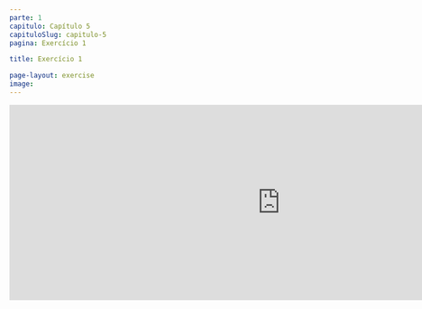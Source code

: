 ```yaml
---
parte: 1
capitulo: Capítulo 5
capituloSlug: capitulo-5
pagina: Exercício 1

title: Exercício 1

page-layout: exercise
image:
---
```



<!-- <img src="{{site.baseurl}}/assets/graphics/content/5_1_1.png"/> -->
<iframe src="https://player.vimeo.com/video/226769427?title=0&byline=0&portrait=0" width="960" height="346" frameborder="0" webkitallowfullscreen mozallowfullscreen allowfullscreen></iframe>